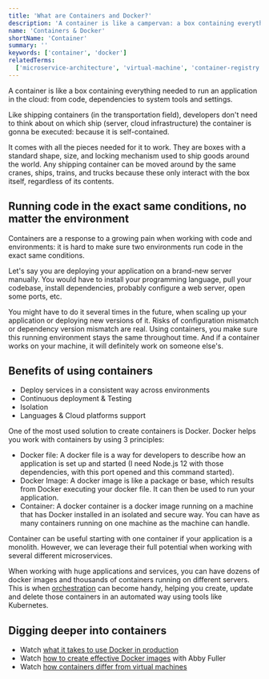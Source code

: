 ```yaml
---
title: 'What are Containers and Docker?'
description: 'A container is like a campervan: a box containing everything needed to work, anywhere.'
name: 'Containers & Docker'
shortName: 'Container'
summary: ''
keywords: ['container', 'docker']
relatedTerms:
  ['microservice-architecture', 'virtual-machine', 'container-registry']
---
```


A container is like a box containing everything needed to run an application in the cloud: from code, dependencies to system tools and settings.

Like shipping containers (in the transportation field), developers don't need to think about on which ship (server, cloud infrastructure) the container is gonna be executed: because it is self-contained.

It comes with all the pieces needed for it to work. They are boxes with a standard shape, size, and locking mechanism used to ship goods around the world. Any shipping container can be moved around by the same cranes, ships, trains, and trucks because these only interact with the box itself, regardless of its contents.

## Running code in the exact same conditions, no matter the environment

Containers are a response to a growing pain when working with code and environments: it is hard to make sure two environments run code in the exact same conditions.

Let's say you are deploying your application on a brand-new server manually. You would have to install your programming language, pull your codebase, install dependencies, probably configure a web server, open some ports, etc.

You might have to do it several times in the future, when scaling up your application or deploying new versions of it. Risks of configuration mismatch or dependency version mismatch are real. Using containers, you make sure this running environment stays the same throughout time. And if a container works on your machine, it will definitely work on someone else's.

## Benefits of using containers

- Deploy services in a consistent way across environments
- Continuous deployment & Testing
- Isolation
- Languages & Cloud platforms support

One of the most used solution to create containers is Docker. Docker helps you work with containers by using 3 principles:

- Docker file: A docker file is a way for developers to describe how an application is set up and started (I need Node.js 12 with those dependencies, with this port opened and this command started).
- Docker Image: A docker image is like a package or base, which results from Docker executing your docker file. It can then be used to run your application.
- Container: A docker container is a docker image running on a machine that has Docker installed in an isolated and secure way. You can have as many containers running on one machine as the machine can handle.

Container can be useful starting with one container if your application is a monolith. However, we can leverage their full potential when working with several different microservices.

When working with huge applications and services, you can have dozens of docker images and thousands of containers running on different servers. This is when [orchestration](#container-orchestration-and-kubernetes 'What is Container orchestration and Kubernetes?') can become handy, helping you create, update and delete those containers in an automated way using tools like Kubernetes.

## Digging deeper into containers

- Watch [what it takes to use Docker in production](https://www.youtube.com/watch?v=6jT83lT6TU8)
- Watch [how to create effective Docker images](https://www.youtube.com/watch?v=vlS5EiapiII) with Abby Fuller
- Watch [how containers differ from virtual machines](https://www.youtube.com/watch?v=TvnZTi_gaNc)
